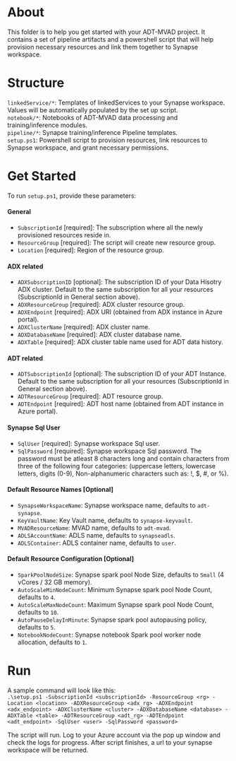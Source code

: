 # About
This folder is to help you get started with your ADT-MVAD project. It contains a set of pipeline artifacts and a powershell script that will help provision necessary resources and link them together to Synapse workspace.

# Structure
```linkedService/*```: Templates of linkedServices to your Synapse workspace. Values will be automatically populated by the set up script.   
```notebook/*```: Notebooks of ADT-MVAD data processing and training/inference modules.   
```pipeline/*```: Synapse training/inference Pipeline templates.   
```setup.ps1```: Powershell script to provision resources, link resources to Synapse workspace, and grant necessary permissions. 

# Get Started
To run ```setup.ps1```, provide these parameters:
#### General
- ```SubscriptionId``` [required]: The subscription where all the newly provisioned resources reside in.
- ```ResourceGroup``` [required]: The script will create new resource group.
- ```Location``` [required]: Region of the resource group.
#### ADX related
- ```ADXSubscriptionID``` [optional]: The subscription ID of your Data Hisotry ADX cluster. Default to the same subscription for all your resources (SubscriptionId in General section above).
- ```ADXResourceGroup``` [required]: ADX cluster resource group. 
- ```ADXEndpoint``` [required]: ADX URI (obtained from ADX instance in Azure portal).
- ```ADXClusterName``` [required]: ADX cluster name.
- ```ADXDatabaseName``` [required]: ADX cluster database name.  
- ```ADXTable``` [required]: ADX cluster table name used for ADT data history.

#### ADT related
- ```ADTSubscriptionId``` [optional]: The subscription ID of your ADT Instance. Default to the same subscription for all your resources (SubscriptionId in General section above).
- ```ADTResourceGroup``` [required]: ADT resource group.
- ```ADTEndpoint``` [required]: ADT host name (obtained from ADT instance in Azure portal).

#### Synapse Sql User
- ```SqlUser``` [required]: Synapse workspace Sql user.
- ```SqlPassword``` [required]: Synapse workspace Sql password. The password must be atleast 8 characters long and contain characters from three of the following four categories: (uppercase  letters, lowercase letters, digits (0-9), Non-alphanumeric characters such as: !, $, #, or %).

#### Default Resource Names [Optional]
- ```SynapseWorkspaceName```: Synapse workspace name, defaults to ```adt-synapse```.
- ```KeyVaultName```: Key Vault name, defaults to ```synapse-keyvault```.
- ```MVADResourceName```: MVAD name, defaults to ```adt-mvad```.
- ```ADLSAccountName```: ADLS name, defaults to ```synapseadls```.
- ```ADLSContainer```: ADLS container name, defaults to ```user```.

#### Default Resource Configuration [Optional]
- ```SparkPoolNodeSize```: Synapse spark pool Node Size, defaults to ```Small``` (4 vCores / 32 GB memory).
- ```AutoScaleMinNodeCount```: Minimum Synapse spark pool Node Count, defaults to ```4```.
- ```AutoScaleMaxNodeCount```: Maximum Synapse spark pool Node Count, defaults to ```10```.
- ```AutoPauseDelayInMinute```: Synapse spark pool autopausing policy, defaults to ```5```.
- ```NotebookNodeCount```: Synapse notebook Spark pool worker node allocation, defaults to ```1```.

# Run
A sample command will look like this:  
```.\setup.ps1 -SubscriptionId <subscriptionId> -ResourceGroup <rg> -Location <location> -ADXResourceGroup <adx_rg> -ADXEndpoint <adx_endpoint> -ADXClusterName <cluster> -ADXDatabaseName <database> -ADXTable <table> -ADTResourceGroup <adt_rg> -ADTEndpoint <adt_endpoint> -SqlUser <user> -SqlPassword <password>```

The script will run. Log to your Azure account via the pop up window and check the logs for progress. After script finishes, a url to your synapse workspace will be returned.